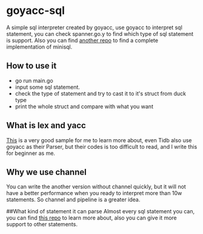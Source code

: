 # goyacc-sql
A simple sql interpreter created by goyacc, use goyacc to interpret sql statement, you can check spanner.go.y to find which type of sql statement is support. Also you can find [another repo](https://github.com/cxz66666/MiniSQL) to find a complete implementation of minisql.

## How to use it
- go run main.go
- input some sql statement.
- check the type of statement and try to cast it to it's struct from duck type
- print the whole struct and compare with what you want



## What is lex and yacc
[This](https://pingcap.com/blog-cn/tidb-source-code-reading-5/) is a very good sample for me to learn more about, even Tidb also use goyacc as their Parser, but their codes is too difficult to read, and I write this for beginner as me.


## Why we use channel

You can write the another version without channel quickly, but it will not have a better performance when you ready to interpret more than 10w statements.
So channel and pipeline is a greater idea.

##What kind of statement it can parse
Almost every sql statement you can, you can find [this repo](https://github.com/cxz66666/MiniSQL) to learn more about, also you can give it more support to other statements.